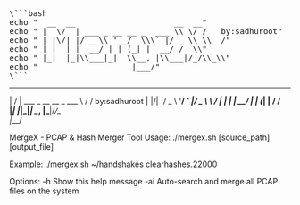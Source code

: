 <pre>
\```bash
echo "  __  __                     __  __"
echo " |  \/  | ___ _ __ __ _  ___ \\ \/ /   by:sadhuroot"
echo " | |\/| |/ _ \\ '__/ _\\\` |/ _ \\ \\  /"
echo " | |  | |  __/ | | (_| |  __/ /  \\"
echo " |_|  |_|\\___|_|  \\__, |\\___|/_/\\_\\"
echo "                    |___/"
\```
</pre>


__  __                     __  __
 |  \/  | ___ _ __ __ _  ___ \ \/ /   by:sadhuroot
 | |\/| |/ _ \ '__/ _\` |/ _ \ \  /
 | |  | |  __/ | | (_| |  __/ /  \
 |_|  |_|\___|_|  \__, |\___|/_/\_\
                    |___/


MergeX - PCAP & Hash Merger Tool
Usage: ./mergex.sh [source_path] [output_file]

Example:
  ./mergex.sh ~/handshakes clearhashes.22000

Options:
  -h        Show this help message
  -ai       Auto-search and merge all PCAP files on the system
